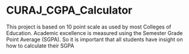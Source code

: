 # CURAJ_CGPA_Calculator
This project is based on 10 point scale as used by most Colleges of Education. Academic excellence is measured using the Semester Grade Point Average (SGPA). So it is important that all students have insight on how to calculate their SGPA
